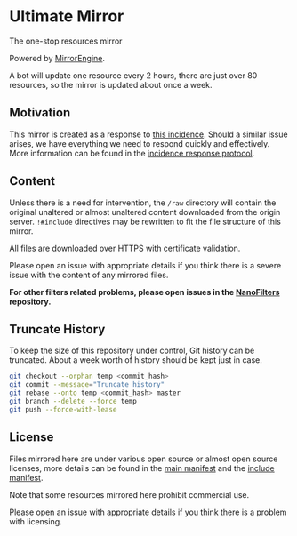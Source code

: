 # Ultimate Mirror

The one-stop resources mirror

Powered by [MirrorEngine](https://github.com/NanoMeow/MirrorEngine).

A bot will update one resource every 2 hours, there are just over 80 resources,
so the mirror is updated about once a week.

## Motivation

This mirror is created as a response to
[this incidence](https://github.com/uBlockOrigin/uBlock-issues/issues/285).
Should a similar issue arises, we have everything we need to respond quickly
and effectively. More information can be found in the
[incidence response protocol](https://github.com/NanoAdblocker/NanoCore2#subresource-integrity-incidence-response-protocol).

## Content

Unless there is a need for intervention, the `/raw` directory will contain the
original unaltered or almost unaltered content downloaded from the origin
server. `!#include` directives may be rewritten to fit the file structure of
this mirror.

All files are downloaded over HTTPS with certificate validation.

Please open an issue with appropriate details if you think there is a
severe issue with the content of any mirrored files.

**For other filters related problems, please open issues in the
[NanoFilters](https://github.com/NanoAdblocker/NanoFilters) repository.**

## Truncate History

To keep the size of this repository under control, Git history can be
truncated. About a week worth of history should be kept just in case.

```Bash
git checkout --orphan temp <commit_hash>
git commit --message="Truncate history"
git rebase --onto temp <commit_hash> master
git branch --delete --force temp
git push --force-with-lease
```

## License

Files mirrored here are under various open source or almost open source
licenses, more details can be found in the
[main manifest](https://github.com/NanoAdblocker/NanoCore2/blob/master/src/assets.json)
and the [include manifest](/config/include.json).

Note that some resources mirrored here prohibit commercial use.

Please open an issue with appropriate details if you think there is a problem
with licensing.
